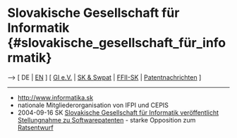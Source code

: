 # Slovakische Gesellschaft für Informatik {#slovakische_gesellschaft_für_informatik}

\--\> \[ DE \| [ EN](SkInformatikaEn "wikilink") \] \[ [ GI
e.V.](SwpatgievDe "wikilink") \| [ SK & Swpat](SwpatskEn "wikilink") \|
[ FFII-SK](FfiiSkEn "wikilink") \| [
Patentnachrichten](SwpatcninoDe "wikilink") \]

------------------------------------------------------------------------

-   <http://www.informatika.sk>
-   nationale Mitgliederorganisation von IFPI und CEPIS
-   2004-09-16 SK [Slovakische Gesellschaft für Informatik
    veröffentlicht Stellungnahme zu
    Softwarepatenten](http://www.informatika.sk/nazory.html "wikilink") -
    starke Opposition zum
    [Ratsentwurf](http://swpat.ffii.org/papers/europarl0309/cons0401/tab/ "wikilink")
